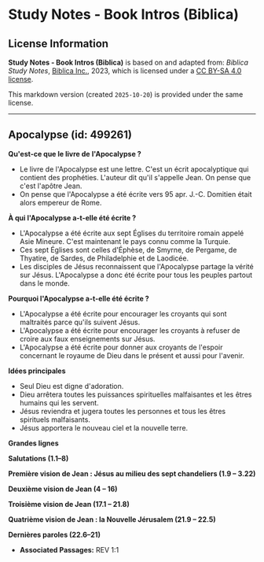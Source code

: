 # Study Notes - Book Intros (Biblica)

## License Information

**Study Notes - Book Intros (Biblica)** is based on and adapted from: _Biblica Study Notes_, [Biblica Inc.](https://www.biblica.com/), 2023, which is licensed under a [CC BY-SA 4.0 license](https://creativecommons.org/licenses/by-sa/4.0/legalcode.en).

This markdown version (created `2025-10-20`) is provided under the same license.



--------------------------------

## Apocalypse (id: 499261)

**Qu'est\-ce que le livre de** **l'Apocalypse ?**

* Le livre de l'Apocalypse est une lettre. C'est un écrit apocalyptique qui contient des prophéties. L'auteur dit qu'il s'appelle Jean. On pense que c'est l'apôtre Jean.
* On pense que l'Apocalypse a été écrite vers 95 apr. J.\-C. Domitien était alors empereur de Rome.

**À qui l'Apocalypse a\-t\-elle été écrite ?**

* L'Apocalypse a été écrite aux sept Églises du territoire romain appelé Asie Mineure. C'est maintenant le pays connu comme la Turquie.
* Ces sept Églises sont celles d'Éphèse, de Smyrne, de Pergame, de Thyatire, de Sardes, de Philadelphie et de Laodicée.
* Les disciples de Jésus reconnaissent que l'Apocalypse partage la vérité sur Jésus. L'Apocalypse a donc été écrite pour tous les peuples partout dans le monde.

**Pourquoi l'Apocalypse a\-t\-elle été écrite ?**

* L'Apocalypse a été écrite pour encourager les croyants qui sont maltraités parce qu'ils suivent Jésus.
* L'Apocalypse a été écrite pour encourager les croyants à refuser de croire aux faux enseignements sur Jésus.
* L'Apocalypse a été écrite pour donner aux croyants de l'espoir concernant le royaume de Dieu dans le présent et aussi pour l'avenir.

**Idées principales**

* Seul Dieu est digne d'adoration.
* Dieu arrêtera toutes les puissances spirituelles malfaisantes et les êtres humains qui les servent.
* Jésus reviendra et jugera toutes les personnes et tous les êtres spirituels malfaisants.
* Jésus apportera le nouveau ciel et la nouvelle terre.

**Grandes lignes**

**Salutations (1\.1–8\)**

**Première vision de Jean : Jésus au milieu des sept chandeliers (1\.9 – 3\.22\)**

**Deuxième vision de Jean (4 ­– 16\)**

**Troisième vision de Jean (17\.1 ­– 21\.8\)**

**Quatrième vision de Jean : la Nouvelle Jérusalem (21\.9 – 22\.5\)**

**Dernières paroles (22\.6–21\)**

* **Associated Passages:** REV 1:1

